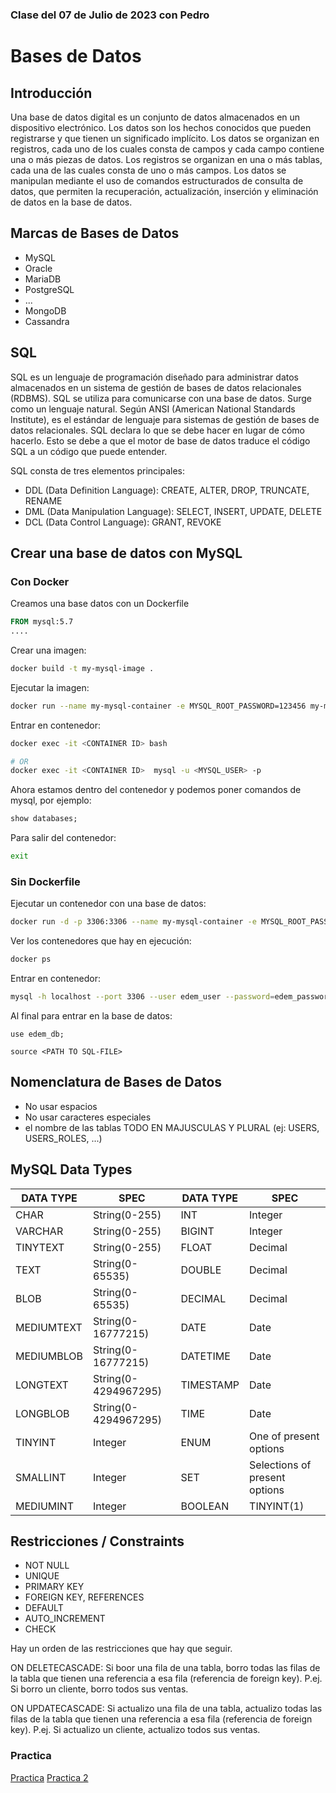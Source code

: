 ### Clase del 07 de Julio de 2023 con Pedro
# Bases de Datos

## Introducción
Una base de datos digital es un conjunto de datos almacenados en un dispositivo electrónico. Los datos son los hechos conocidos que pueden registrarse y que tienen un significado implícito. Los datos se organizan en registros, cada uno de los cuales consta de campos y cada campo contiene una o más piezas de datos. Los registros se organizan en una o más tablas, cada una de las cuales consta de uno o más campos. Los datos se manipulan mediante el uso de comandos estructurados de consulta de datos, que permiten la recuperación, actualización, inserción y eliminación de datos en la base de datos.

## Marcas de Bases de Datos
* MySQL
* Oracle
* MariaDB
* PostgreSQL
* ...
* MongoDB
* Cassandra

## SQL
SQL es un lenguaje de programación diseñado para administrar datos almacenados en un sistema de gestión de bases de datos relacionales (RDBMS). SQL se utiliza para comunicarse con una base de datos. Surge como un lenguaje natural. Según ANSI (American National Standards Institute), es el estándar de lenguaje para sistemas de gestión de bases de datos relacionales. SQL declara lo que se debe hacer en lugar de cómo hacerlo. Esto se debe a que el motor de base de datos traduce el código SQL a un código que puede entender. 

SQL consta de tres elementos principales:
* DDL (Data Definition Language): CREATE, ALTER, DROP, TRUNCATE, RENAME
* DML (Data Manipulation Language): SELECT, INSERT, UPDATE, DELETE
* DCL (Data Control Language): GRANT, REVOKE


## Crear una base de datos con MySQL
### Con Docker
Creamos una base datos con un Dockerfile
```dockerfile
FROM mysql:5.7
....
```
Crear una imagen:
```bash
docker build -t my-mysql-image .
```
Ejecutar la imagen:
```bash
docker run --name my-mysql-container -e MYSQL_ROOT_PASSWORD=123456 my-mysql-image
```
Entrar en contenedor:
```bash
docker exec -it <CONTAINER ID> bash

# OR
docker exec -it <CONTAINER ID>  mysql -u <MYSQL_USER> -p
```

Ahora estamos dentro del contenedor y podemos poner comandos de mysql, por ejemplo:
```sql
show databases;
```

Para salir del contenedor:
```bash
exit
```

### Sin Dockerfile
Ejecutar un contenedor con una base de datos:
```bash	
docker run -d -p 3306:3306 --name my-mysql-container -e MYSQL_ROOT_PASSWORD=123456 -e MYSQL_DATABASE=edem_db -e MYSQL_USER=edem_user -e MYSQL_PASSWORD=edem_password mysql:latest

```
Ver los contenedores que hay en ejecución:
```bash	
docker ps
```
Entrar en contenedor:
```bash
mysql -h localhost --port 3306 --user edem_user --password=edem_password --protocol=tcp
```

Al final para entrar en la base de datos:
```mysql
use edem_db;

source <PATH TO SQL-FILE>
```

## Nomenclatura de Bases de Datos
* No usar espacios
* No usar caracteres especiales
* el nombre de las tablas TODO EN MAJUSCULAS Y PLURAL (ej: USERS, USERS_ROLES, ...)

## MySQL Data Types
|DATA TYPE|SPEC|DATA TYPE|SPEC|
|---|---|---|---|
|CHAR|String(0-255)|INT|Integer|
|VARCHAR|String(0-255)|BIGINT|Integer|
|TINYTEXT|String(0-255)|FLOAT|Decimal|
|TEXT|String(0-65535)|DOUBLE|Decimal|
|BLOB|String(0-65535)|DECIMAL|Decimal|
|MEDIUMTEXT|String(0-16777215)|DATE|Date|
|MEDIUMBLOB|String(0-16777215)|DATETIME|Date|
|LONGTEXT|String(0-4294967295)|TIMESTAMP|Date|
|LONGBLOB|String(0-4294967295)|TIME|Date|
|TINYINT|Integer|ENUM|One of present options|
|SMALLINT|Integer|SET|Selections of present options|
|MEDIUMINT|Integer|BOOLEAN|TINYINT(1)|

## Restricciones / Constraints
* NOT NULL
* UNIQUE
* PRIMARY KEY
* FOREIGN KEY, REFERENCES
* DEFAULT
* AUTO_INCREMENT
* CHECK

Hay un orden de las restricciones que hay que seguir.


ON DELETECASCADE: Si boor una fila de una tabla, borro todas las filas de la tabla que tienen una referencia a esa fila (referencia de foreign key). P.ej. Si borro un cliente, borro todos sus ventas.

ON UPDATECASCADE: Si actualizo una fila de una tabla, actualizo todas las filas de la tabla que tienen una referencia a esa fila (referencia de foreign key). P.ej. Si actualizo un cliente, actualizo todos sus ventas.

### Practica
[Practica](https://sql-island.informatik.uni-kl.de/)
[Practica 2](https://datalemur.com/questions/)